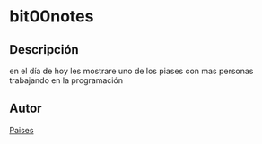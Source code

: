 # bit00notes

## Descripción  

en el día de hoy les mostrare uno de los piases con mas personas trabajando en la programación

## Autor
[Paises](https://rafaelmillano.com/mejores-paises-trabajar-programador/)
